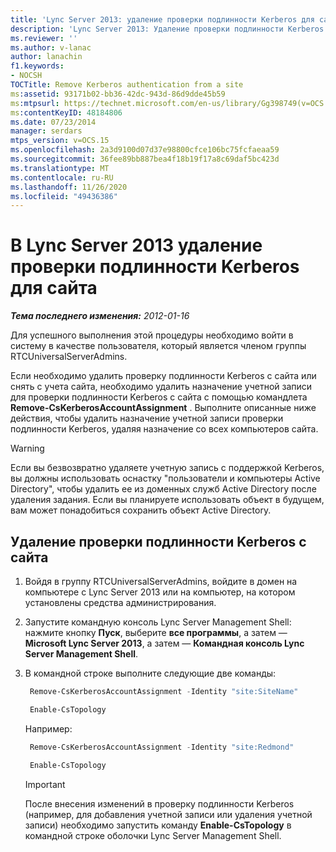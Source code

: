 ```yaml
---
title: 'Lync Server 2013: удаление проверки подлинности Kerberos для сайта'
description: 'Lync Server 2013: Удаление проверки подлинности Kerberos с сайта.'
ms.reviewer: ''
ms.author: v-lanac
author: lanachin
f1.keywords:
- NOCSH
TOCTitle: Remove Kerberos authentication from a site
ms:assetid: 93171b02-bb36-42dc-943d-86d9dde45b59
ms:mtpsurl: https://technet.microsoft.com/en-us/library/Gg398749(v=OCS.15)
ms:contentKeyID: 48184806
ms.date: 07/23/2014
manager: serdars
mtps_version: v=OCS.15
ms.openlocfilehash: 2a3d9100d07d37e98800cfce106bc75fcfaeaa59
ms.sourcegitcommit: 36fee89bb887bea4f18b19f17a8c69daf5bc423d
ms.translationtype: MT
ms.contentlocale: ru-RU
ms.lasthandoff: 11/26/2020
ms.locfileid: "49436386"
---
```

# <a name="in-lync-server-2013-remove-kerberos-authentication-from-a-site"></a>В Lync Server 2013 удаление проверки подлинности Kerberos для сайта

<div data-xmlns="http://www.w3.org/1999/xhtml">

<div class="topic" data-xmlns="http://www.w3.org/1999/xhtml" data-msxsl="urn:schemas-microsoft-com:xslt" data-cs="https://msdn.microsoft.com/">

<div data-asp="https://msdn2.microsoft.com/asp">



</div>

<div id="mainSection">

<div id="mainBody">

<span> </span>

_**Тема последнего изменения:** 2012-01-16_

Для успешного выполнения этой процедуры необходимо войти в систему в качестве пользователя, который является членом группы RTCUniversalServerAdmins.

Если необходимо удалить проверку подлинности Kerberos с сайта или снять с учета сайта, необходимо удалить назначение учетной записи для проверки подлинности Kerberos с сайта с помощью командлета **Remove-CsKerberosAccountAssignment** . Выполните описанные ниже действия, чтобы удалить назначение учетной записи проверки подлинности Kerberos, удаляя назначение со всех компьютеров сайта.

<div class=" ">


> [!WARNING]  
> Если вы безвозвратно удаляете учетную запись с поддержкой Kerberos, вы должны использовать оснастку "пользователи и компьютеры Active Directory", чтобы удалить ее из доменных служб Active Directory после удаления задания. Если вы планируете использовать объект в будущем, вам может понадобиться сохранить объект Active Directory.



</div>

<div>

## <a name="to-remove-kerberos-authentication-from-a-site"></a>Удаление проверки подлинности Kerberos с сайта

1.  Войдя в группу RTCUniversalServerAdmins, войдите в домен на компьютере с Lync Server 2013 или на компьютер, на котором установлены средства администрирования.

2.  Запустите командную консоль Lync Server Management Shell: нажмите кнопку **Пуск**, выберите **все программы**, а затем — **Microsoft Lync Server 2013**, а затем — **Командная консоль Lync Server Management Shell**.

3.  В командной строке выполните следующие две команды:
    
       ```PowerShell
        Remove-CsKerberosAccountAssignment -Identity "site:SiteName"
       ```
    
       ```PowerShell
        Enable-CsTopology
       ```
    
    Например:
    
       ```PowerShell
        Remove-CsKerberosAccountAssignment -Identity "site:Redmond"
       ```
    
       ```PowerShell
        Enable-CsTopology
       ```
    
    <div class=" ">
    

    > [!IMPORTANT]  
    > После внесения изменений в проверку подлинности Kerberos (например, для добавления учетной записи или удаления учетной записи) необходимо запустить команду <STRONG>Enable-CsTopology</STRONG> в командной строке оболочки Lync Server Management Shell.

    
    </div>

</div>

</div>

<span> </span>

</div>

</div>

</div>

